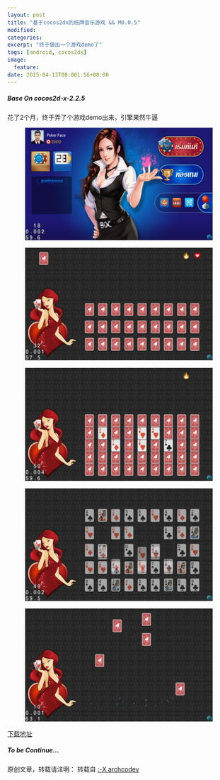 ```yaml
---
layout: post
title: "基于cocos2dx的纸牌音乐游戏 && M0.0.5"
modified:
categories: 
excerpt: "终于做出一个游戏demo了"
tags: [android, cocos2dx]
image:
  feature:
date: 2015-04-13T00:001:56+08:00
---
```

##### Base On cocos2d-x-2.2.5

花了2个月，终于弄了个游戏demo出来，引擎果然牛逼

<figure>
	<a href="/images/2015/04/01.png"><img src="/images/2015/04/01.png"></a>
</figure>

<figure>
	<a href="/images/2015/04/02.png"><img src="/images/2015/04/02.png"></a>
</figure>

<figure>
	<a href="/images/2015/04/03.png"><img src="/images/2015/04/03.png"></a>
</figure>

<figure>
	<a href="/images/2015/04/04.png"><img src="/images/2015/04/04.png"></a>
</figure>

<figure>
	<a href="/images/2015/04/05.png"><img src="/images/2015/04/05.png"></a>
</figure>

[下载地址](http://archcodev.com/attachment/PokerMan.apk)

##### To be Continue…

原创文章，转载请注明： 转载自 <a href="http://archcodev.com">:-X archcodev</a>